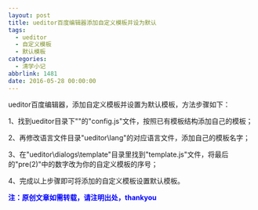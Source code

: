 ```yaml
---
layout: post
title: ueditor百度编辑器添加自定义模板并设为默认
tags:
  - ueditor
  - 自定义模板
  - 默认模板
categories:
  - 清学小记
abbrlink: 1481
date: 2016-05-28 00:00:00
---
```


<!-- build time:Sat Jun 23 2018 12:05:15 GMT+0800 (中国标准时间) -->

ueditor百度编辑器，添加自定义模板并设置为默认模板，方法步骤如下：

1、找到ueditor目录下""的"config.js"文件，按照已有模板结构添加自己的模板；

2、再修改语言文件目录"ueditor\lang\"的对应语言文件，添加自己的模板名字；

3、在"ueditor\dialogs\template"目录里找到"template.js"文件，将最后的"pre(2)"中的数字改为你的自定义模板的序号；

4、完成以上步骤即可将添加的自定义模板设置默认模板。

**<span style="color:#00f">注：原创文章如需转载，请注明出处，thankyou</span>**
<!-- rebuild by neat -->